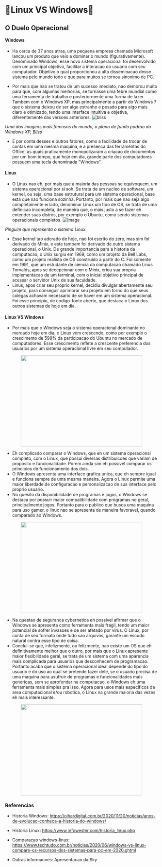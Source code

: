 # 📝Linux VS Windows📝
## O Duelo Operacional


#### Windows
- Ha cerca de 37 anos atras, uma pequena empresa chamada Microsoft lancou um produto que veio a dominar o mundo (figurativamente). Denominado Windows, esse novo sistema operacional foi desenvolvido com um principal objetivo, facilitar a interacao do usuario com seu computador. Objetivo o qual proporcionou a alta disseminacao desse sistema pelo mundo todo e que para muitos se tornou sinonimo de PC.

- Por mais que nao se tratou de um sucesso imediato, nao demorou muito para que, com algumas melhorias, se tornasse uma febre mundial como uma ferramenta de trabalho e posteriormente uma forma de lazer. Tambem com o Windows XP, mas principalmente a partir do Windows 7 que o sistema deixou de ser algo estranho e pesado para algo mais claro e otimizado, tendo uma interface intuitiva e objetiva, diferentemente das versoes anteriores.
![bliss](https://github.com/jm61300/Linux/assets/134860666/21840747-613d-43cc-ba65-d03b924ff2da)



*Uma das imagens mais famosas do mundo, o plano de fundo padrao do Windows XP, Bliss*

- E por conta desses e outros fatores, como a facilidade de trocar de contas em uma mesma maquina, e a presenca das ferramentas do Office, as quais praticamente monopolizaram a criacao de documentos por um bom tempo, que hoje em dia, grande parte dos computadores possuem uma  tecla denominada "Windows".
	
#### Linux
- O Linux nao eh, por mais que a maioria das pessoas se equivoquem, um sistema operacional por si soh. Se trata de um nucleo de software, um kernel, ou seja, uma base estrutural para um sistema operacional, base esta que nao funciona sozinha. Portanto, por mais que nao seja algo completamente errado, denominar Linux um tipo de OS, se trata de uma definicao incompleta, de maneira que, o mais justo a se fazer eh entender suas distros, por exemplo o Ubuntu, como sendo sistemas operacionais completos.
![image](https://github.com/jm61300/Linux/assets/134860666/519d05a3-1b89-4f58-bf63-1de41dee0417)

*Pinguim que representa o sistema Linux*
- Esse kernel tao adorado de hoje, nao foi escrito do zero, mas sim foi derivado do Minix, e este tambem foi derivado de outro sistema operacional, o Unix. De grande importancia para a historia da computacao, o Unix surgiu em 1969, como um projeto da Bell Labs, como um projeto realista de OS construido a partir do C. Foi somente em 1991, que um estudante de ciencia da computacao chamado Linus Torvalds, apos se decepcionar com o Minix, criou sua propria implementacao de um terminal, com o inicial objetivo principal de acessar o servidor Unix de sua faculdade.
- Linus, apos criar seu proprio kernel, decidiu divulgar abertamente seu projeto, para conseguir aprimorar seu projeto em torno do que seus colegas achavam necessario de se haver em um sistema operacional. Foi esse principio, de codigo-fonte aberto, que destaca o Linux dos outros sistemas de hoje em dia.
	
	
#### Linux VS Windows
- Por mais que o Windows seja o sistema operacional dominante no mercado hoje em dia, o Linux vem crescendo, como por exemplo o crescimento de 599% da participacao do Ubuntu no mercado de computadores. Esse crescimento reflete a crescente preferencia dos usuarios por um sistema operacional livre em seu computador.
<div align="center">
<img src="https://github.com/jm61300/Linux/assets/134860666/10cbbb11-e760-4825-b88f-bc909e2e8796" width="400" height="300">
</div>

- Eh complicado comparar o Windows, que eh um sistema operacional completo, com o Linux, que possui diversas distribuicoes que variam de proposito e funcionalidade. Porem ainda sim eh possivel comparar os principios de funcionamento dos dois.
- O Windows apresenta uma interface grafica unica, que eh sempre igual e funciona sempre de uma mesma maneira. Agora o Linux permite uma maior liberdade de configuracao e personalizacao de sua interface pelo proprio usuario.
- No quesito da disponibilidade de programas e jogos, o Windows se destaca por possuir maior compatibilidade com programas no geral, principalmente jogos. Portanto para o publico que busca uma maquina para uso gamer, o linux nao se apresenta de maneira favoravel, quando comparado ao Windows.

<div align="center">
<img src="https://github.com/jm61300/Linux/assets/134860666/79a96a26-6ed5-47b9-8649-e7176ebd45f5" width="400" height="300">
</div>

- Na questao de seguranca cybernetica eh possivel afirmar que o Windows se apresenta como ferramenta mais fragil, tendo um maior potencial de sofrer invasoes e de ser afetado por virus. O Linux, por conta de seu formato onde tudo sao arquivos, garante um escudo natural contra esse tipo de coisa.
- Conclui-se que, infelizmente, ou felizmente, nao existe um OS que eh definitivamente melhor que o outro, por mais que o Linux apresente maior flexibilidade geral, se trata de um sistema com uma aparencia mais complicada para usuarios que desconhecem de programacao. Portanto acaba que o sistema operacional ideal depende do tipo do usuario e do uso ao qual se pretende fazer dele, se o usuario precisa de uma maquina para usufruir de programas e funcionalidades mais genericas, sem se aprofundar na computacao, o Windows eh uma ferramenta mais simples pra isso. Agora para usos mais especificos da area computacional e/ou robotica, o Linux na grande maioria das vezes eh mais interessante.

<div align="center">
<img src="https://github.com/jm61300/Linux/assets/134860666/1ad3cf6b-d57c-4128-aa1c-4db7859dd9cf" width="400" height="300">
</div>	


### Referencias
- Historia Windows: https://olhardigital.com.br/2020/11/20/noticias/anos-de-evolucao-conheca-a-historia-do-windows/

- Historia Linux: https://www.infowester.com/historia_linux.php

- Comparacao windows-linux: https://www.techtudo.com.br/noticias/2020/06/windows-vs-linux-compare-os-recursos-dos-sistemas-para-pc-em-2020.ghtml

- Outras informacoes: Apresentacao da Sky



